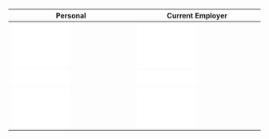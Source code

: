 | Personal | Current Employer |
| --- | --- |
| <a href="https://github.com/jeffl8n"><img align="center" width="49%" src="./jeffl8n-header.svg" /></a>  | <a href="https://github.com/jel3-sf"><img align="center" width="49%" src="./jel3-sf-header.svg" /> </a> |
| <a href="https://github.com/jeffl8n"><img align="center" width="49%" src="./jeffl8n-achievements.svg" /></a> | <a href="https://github.com/jel3-sf"><img align="center" width="49%" src="./jel3-sf-achievements.svg" /></a> |
| <a href="https://github.com/jeffl8n"><img align="center" width="49%" src="./jeffl8n-iso_calender.svg" /></a> | <a href="https://github.com/jel3-sf"><img align="center" width="49%" src="./jel3-sf-iso_calender.svg" /></a>